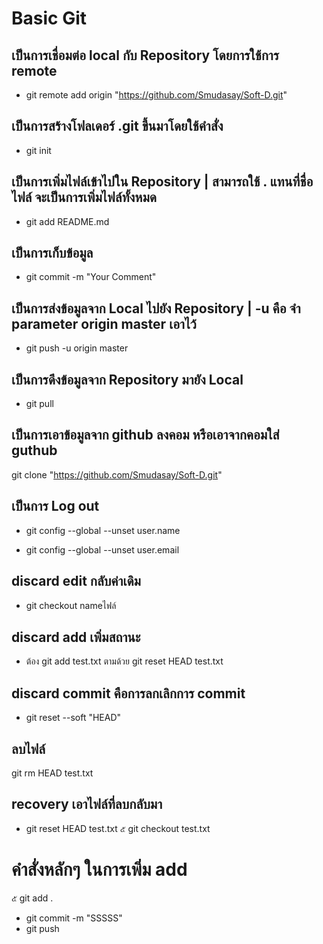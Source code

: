 
# Basic Git
## เป็นการเชื่อมต่อ local กับ Repository โดยการใช้การ remote
* git remote add origin "https://github.com/Smudasay/Soft-D.git"
## เป็นการสร้างโฟลเดอร์ .git  ขึ้นมาโดยใช้คําสั่ง
* git init
## เป็นการเพิ่มไฟล์เข้าไปใน Repository | สามารถใช้ . แทนที่ชื่อไฟล์ จะเป็นการเพิ่มไฟล์ทั้งหมด
* git add README.md
## เป็นการเก็บข้อมูล
* git commit -m "Your Comment"
## เป็นการส่งข้อมูลจาก Local ไปยัง Repository | -u คือ จำ parameter origin master เอาไว้
* git push -u origin master
## เป็นการดึงข้อมูลจาก Repository มายัง Local
* git pull
## เป็นการเอาข้อมูลจาก github ลงคอม หรือเอาจากคอมใส่ guthub
git clone "https://github.com/Smudasay/Soft-D.git"
## เป็นการ Log out 
* git config --global --unset user.name

* git config --global --unset user.email
## discard edit กลับค่าเดิม
* git checkout nameไฟล์
## discard add เพิ่มสถานะ
* ต้อง git add test.txt ตามด้วย git reset HEAD test.txt
## discard commit คือการลกเลิกการ commit
* git reset --soft "HEAD"
## ลบไฟล์
git rm HEAD test.txt
## recovery เอาไฟล์ที่ลบกลับมา
* git reset HEAD test.txt
๕ git checkout test.txt
# คำสั่งหลักๆ ในการเพิ่ม add
๕ git add .
* git commit -m "SSSSS"
* git push
